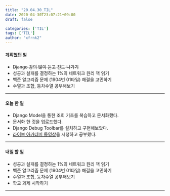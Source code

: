 ```yaml
---
title: "20.04.30_TIL"
date: 2020-04-30T23:07:21+09:00
draft: false

categories: ['TIL']
tags: ['TIL']
author: "xfrnk2"
---
```

#### 계획했던 일
+ ~~Django 강의 많이 듣고 진도 나가기~~
+ 성공과 실패를 결정하는 1%의 네트워크 원리 책 읽기
+ 백준 알고리즘 문제 (1904번 01타일) 해결을 고민하기
+ 수열과 조합, 등차수열 공부해보기
---
#### 오늘 한 일 
+ Django Model을 통한 조회 기초를 복습하고 문서화했다.
+ 문서화 한 것을 업로드했다.
+ Django Debug Toolbar를 설치하고 구현해보았다.
+ [라이브 아카데미 동영상](https://www.youtube.com/watch?v=cKXCjbO8EN8)을 시청하고 공부했다.
--- 
#### 내일 할 일  

+ 성공과 실패를 결정하는 1%의 네트워크 원리 책 읽기
+ 백준 알고리즘 문제 (1904번 01타일) 해결을 고민하기
+ 수열과 조합, 등차수열 공부해보기
+ 학교 과제 시작하기
---


